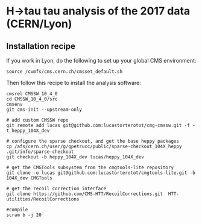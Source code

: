 # H->tau tau analysis of the 2017 data (CERN/Lyon)

## Installation recipe

If you work in Lyon, do the following to set up your global CMS environment:
```
source /cvmfs/cms.cern.ch/cmsset_default.sh
```

Then follow this recipe to install the analysis software: 

```
cmsrel CMSSW_10_4_0
cd CMSSW_10_4_0/src
cmsenv
git cms-init --upstream-only

# add custom CMSSW repo
git remote add lucas git@github.com:lucastorterotot/cmg-cmssw.git -f -t heppy_104X_dev

# configure the sparse checkout, and get the base heppy packages
cp /afs/cern.ch/user/g/gpetrucc/public/sparse-checkout_104X_heppy .git/info/sparse-checkout
git checkout -b heppy_104X_dev lucas/heppy_104X_dev

# get the CMGTools subsystem from the cmgtools-lite repository
git clone -o lucas git@github.com:lucastorterotot/cmgtools-lite.git -b 104X_dev CMGTools

# get the recoil correction interface
git clone https://github.com/CMS-HTT/RecoilCorrections.git  HTT-utilities/RecoilCorrections 

#compile
scram b -j 20
```